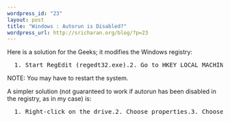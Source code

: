 ```yaml
--- 
wordpress_id: "23"
layout: post
title: "Windows : Autorun is Disabled?"
wordpress_url: http://sricharan.org/blog/?p=23
---
```

Here is a solution for the Geeks; it modifies the Windows registry:


 <pre>  1. Start RegEdit (regedt32.exe).2. Go to HKEY_LOCAL_MACHINE/System/CurrentControlSet/Services/Cdrom.3. Edit the Autorun value to '1' to enable autorn, and '0'   to disable autorun.4. Close RegEdit.</pre>


NOTE: You may have to restart the system.

A simpler solution (not guaranteed to work if autorun has been disabled in the registry, as in my case) is:


 <pre>  1. Right-click on the drive.2. Choose properties.3. Choose Autoplay.4. Choose the action you want to take for various file types.</pre>

